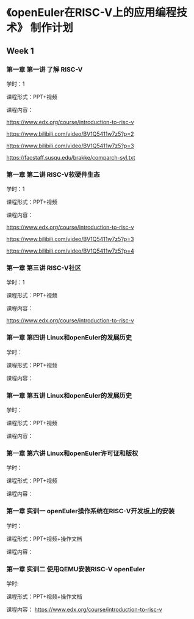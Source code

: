 
# 《openEuler在RISC-V上的应用编程技术》 制作计划


## Week 1


### 第一章 第一讲  了解 RISC-V

学时：1

课程形式：PPT+视频

课程内容：

https://www.edx.org/course/introduction-to-risc-v

https://www.bilibili.com/video/BV1Q5411w7z5?p=2

https://www.bilibili.com/video/BV1Q5411w7z5?p=3

https://facstaff.susqu.edu/brakke/comparch-syl.txt


### 第一章 第二讲  RISC-V软硬件生态
学时：1

课程形式：PPT+视频

课程内容：

https://www.edx.org/course/introduction-to-risc-v

https://www.bilibili.com/video/BV1Q5411w7z5?p=3

https://www.bilibili.com/video/BV1Q5411w7z5?p=4


### 第一章 第三讲  RISC-V社区
学时：1

课程形式：PPT+视频

课程内容：

https://www.edx.org/course/introduction-to-risc-v




### 第一章 第四讲  Linux和openEuler的发展历史
学时：

课程形式：PPT+视频

课程内容：

### 第一章 第五讲  Linux和openEuler的发展历史
学时：

课程形式：PPT+视频

课程内容：

### 第一章 第六讲  Linux和openEuler许可证和版权
学时：

课程形式：PPT+视频

课程内容：

### 第一章 实训一  openEuler操作系统在RISC-V开发板上的安装
学时：

课程形式：PPT+视频+操作文档

课程内容：

### 第一章 实训二  使用QEMU安装RISC-V openEuler
学时:

课程形式：PPT+视频+操作文档

课程内容：
https://www.edx.org/course/introduction-to-risc-v